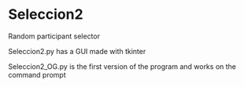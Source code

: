 # Seleccion2
Random participant selector

Seleccion2.py has a GUI made with tkinter

Seleccion2_OG.py is the first version of the program and works on the command prompt
